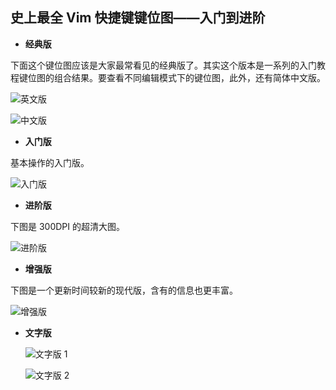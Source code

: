 ## 史上最全 Vim 快捷键键位图——入门到进阶

- **经典版**

下面这个键位图应该是大家最常看见的经典版了。其实这个版本是一系列的入门教程键位图的组合结果。要查看不同编辑模式下的键位图，此外，还有简体中文版。

![英文版](https://github.com/oh1h0ney/Git-Book-Library/blob/master/Linux/vim-keymap-classical-en.gif)

![中文版](https://github.com/oh1h0ney/Git-Book-Library/blob/master/Linux/vim-keymap-classical-ch.gif)

- **入门版**

基本操作的入门版。

![入门版](https://github.com/oh1h0ney/Git-Book-Library/blob/master/Linux/vim-keymap-basic.gif)

- **进阶版**

下图是 300DPI 的超清大图。

![进阶版](https://github.com/oh1h0ney/Git-Book-Library/blob/master/Linux/vim-keymap-advanced.gif)

- **增强版**

下图是一个更新时间较新的现代版，含有的信息也更丰富。

![增强版](https://github.com/oh1h0ney/Git-Book-Library/blob/master/Linux/vim-keymap-modern.gif)

- **文字版**

  ![文字版 1](https://github.com/oh1h0ney/Git-Book-Library/blob/master/Linux/vim-keymap-text-version-1.png)

  ![文字版 2](https://github.com/oh1h0ney/Git-Book-Library/blob/master/Linux/vim-keymap-text-version-2.png)

